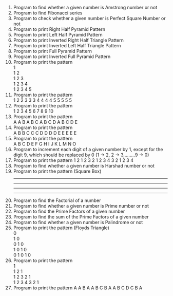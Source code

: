 1) Program to find whether a given number is Amstrong number or not
2) Program to find Fibonacci series 
3) Program to check whether a given number is Perfect Square Number or not
4) Program to print Right Half Pyramid Pattern
5) Program to print Left Half Pyramid Pattern
6) Program to print Inverted Right Half Triangle Pattern
7) Program to print Inverted Left Half Triangle Pattern
8) Program to print Full Pyramid Pattern
9) Program to print Inverted Full Pyramid Pattern
10) Program to print the pattern     
    1   
    1 2   
    1 2 3   
    1 2 3 4   
    1 2 3 4 5   
11) Program to print the pattern     
    1 
    2 2 
    3 3 3 
    4 4 4 4 
    5 5 5 5 5 
12) Program to print the pattern     
     1
     2 3
     4 5 6
     7 8 9 10
13) Program to print the pattern     
    A
    A B
    A B C
    A B C D
    A B C D E
14) Program to print the pattern     
    A
    B B
    C C C
    D D D D
    E E E E E
15) Program to print the pattern     
    A
    B C
    D E F
    G H I J
    K L M N O
16) Program to increment each digit of a given number by 1, except for the digit 9, which should be replaced by 0
    (1 -> 2, 2 -> 3,........9 -> 0)
17) Program to print the pattern
         1
       2 1 2
     3 2 1 2 3
   4 3 2 1 2 3 4
18) Program to find whether a given number is Harshad number or not
19) Program to print the pattern (Square Box)
    * * * *
    * * * *
    * * * *
    * * * *
20) Program to find the Factorial of a number
21) Program to find whether a given number is Prime number or not
22) Program to find the Prime Factors of a given number
23) Program to find the sum of the Prime Factors of a given number
24) Program to find whether a given number is Palindrome or not
25) Program to print the pattern (Floyds Triangle)               
    0            
    1 0      
    0 1 0    
    1 0 1 0   
    0 1 0 1 0 
26) Program to print the pattern          
                   1                                       
                 1 2 1                  
               1 2 3 2 1     
             1 2 3 4 3 2 1     
27) Program to print the pattern
         A
       A B A
     A B C B A
    A B C D C B A
